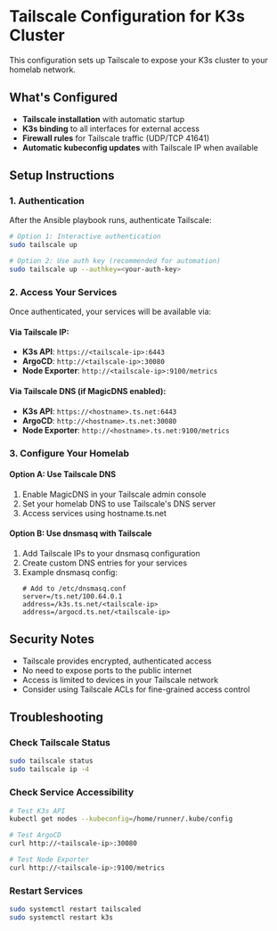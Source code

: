 # Tailscale Configuration for K3s Cluster

This configuration sets up Tailscale to expose your K3s cluster to your homelab network.

## What's Configured

- **Tailscale installation** with automatic startup
- **K3s binding** to all interfaces for external access
- **Firewall rules** for Tailscale traffic (UDP/TCP 41641)
- **Automatic kubeconfig updates** with Tailscale IP when available

## Setup Instructions

### 1. Authentication
After the Ansible playbook runs, authenticate Tailscale:

```bash
# Option 1: Interactive authentication
sudo tailscale up

# Option 2: Use auth key (recommended for automation)
sudo tailscale up --authkey=<your-auth-key>
```

### 2. Access Your Services

Once authenticated, your services will be available via:

#### Via Tailscale IP:
- **K3s API**: `https://<tailscale-ip>:6443`
- **ArgoCD**: `http://<tailscale-ip>:30080`
- **Node Exporter**: `http://<tailscale-ip>:9100/metrics`

#### Via Tailscale DNS (if MagicDNS enabled):
- **K3s API**: `https://<hostname>.ts.net:6443`
- **ArgoCD**: `http://<hostname>.ts.net:30080`
- **Node Exporter**: `http://<hostname>.ts.net:9100/metrics`

### 3. Configure Your Homelab

#### Option A: Use Tailscale DNS
1. Enable MagicDNS in your Tailscale admin console
2. Set your homelab DNS to use Tailscale's DNS server
3. Access services using hostname.ts.net

#### Option B: Use dnsmasq with Tailscale
1. Add Tailscale IPs to your dnsmasq configuration
2. Create custom DNS entries for your services
3. Example dnsmasq config:
   ```
   # Add to /etc/dnsmasq.conf
   server=/ts.net/100.64.0.1
   address=/k3s.ts.net/<tailscale-ip>
   address=/argocd.ts.net/<tailscale-ip>
   ```

## Security Notes

- Tailscale provides encrypted, authenticated access
- No need to expose ports to the public internet
- Access is limited to devices in your Tailscale network
- Consider using Tailscale ACLs for fine-grained access control

## Troubleshooting

### Check Tailscale Status
```bash
sudo tailscale status
sudo tailscale ip -4
```

### Check Service Accessibility
```bash
# Test K3s API
kubectl get nodes --kubeconfig=/home/runner/.kube/config

# Test ArgoCD
curl http://<tailscale-ip>:30080

# Test Node Exporter
curl http://<tailscale-ip>:9100/metrics
```

### Restart Services
```bash
sudo systemctl restart tailscaled
sudo systemctl restart k3s
```

